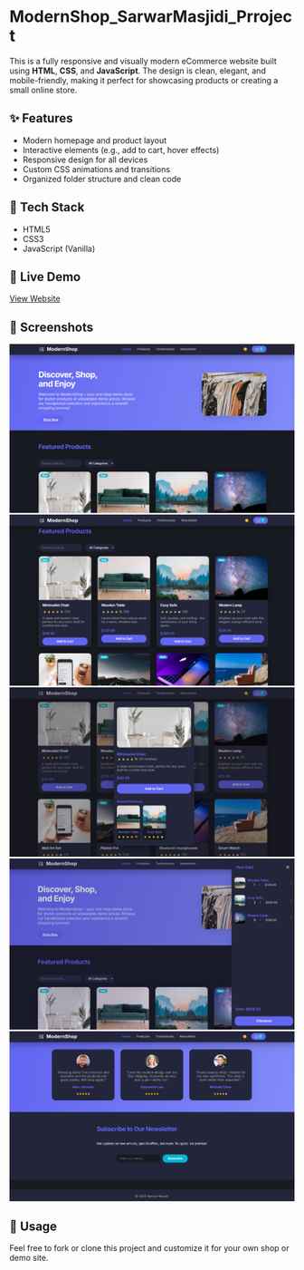 # ModernShop_SarwarMasjidi_Prroject

This is a fully responsive and visually modern eCommerce website built using **HTML**, **CSS**, and **JavaScript**. The design is clean, elegant, and mobile-friendly, making it perfect for showcasing products or creating a small online store.

## ✨ Features
- Modern homepage and product layout
- Interactive elements (e.g., add to cart, hover effects)
- Responsive design for all devices
- Custom CSS animations and transitions
- Organized folder structure and clean code

## 🚀 Tech Stack
- HTML5
- CSS3
- JavaScript (Vanilla)

## 📁 Live Demo
[View Website](https://modernshop-sarwar-project.netlify.app/) 

## 📸 Screenshots
![Homepage Screenshot](src/main_page.png)
![Featured Products Screenshot](src/Featured_Product.png)
![Products Information Screenshot](src/Product.png)
![Checkout Screenshot](src/Checkout.png)
![Clients Screenshot](src/Clients.png)

## 📌 Usage
Feel free to fork or clone this project and customize it for your own shop or demo site.

